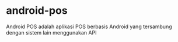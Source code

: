 # android-pos
Android POS adalah aplikasi POS berbasis Android yang tersambung dengan sistem lain menggunakan API
